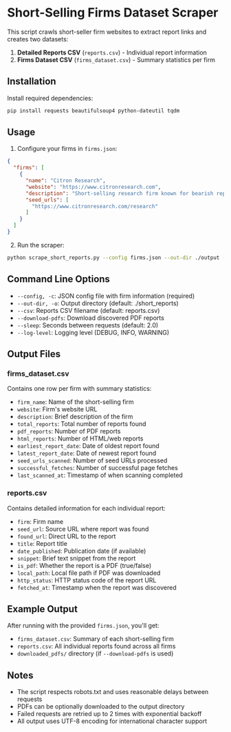# Short-Selling Firms Dataset Scraper

This script crawls short-seller firm websites to extract report links and creates two datasets:

1. **Detailed Reports CSV** (`reports.csv`) - Individual report information
2. **Firms Dataset CSV** (`firms_dataset.csv`) - Summary statistics per firm

## Installation

Install required dependencies:
```bash
pip install requests beautifulsoup4 python-dateutil tqdm
```

## Usage

1. Configure your firms in `firms.json`:
```json
{
  "firms": [
    {
      "name": "Citron Research",
      "website": "https://www.citronresearch.com",
      "description": "Short-selling research firm known for bearish reports",
      "seed_urls": [
        "https://www.citronresearch.com/research"
      ]
    }
  ]
}
```

2. Run the scraper:
```bash
python scrape_short_reports.py --config firms.json --out-dir ./output --download-pdfs
```

## Command Line Options

- `--config, -c`: JSON config file with firm information (required)
- `--out-dir, -o`: Output directory (default: ./short_reports)
- `--csv`: Reports CSV filename (default: reports.csv)
- `--download-pdfs`: Download discovered PDF reports
- `--sleep`: Seconds between requests (default: 2.0)
- `--log-level`: Logging level (DEBUG, INFO, WARNING)

## Output Files

### firms_dataset.csv
Contains one row per firm with summary statistics:
- `firm_name`: Name of the short-selling firm
- `website`: Firm's website URL
- `description`: Brief description of the firm
- `total_reports`: Total number of reports found
- `pdf_reports`: Number of PDF reports
- `html_reports`: Number of HTML/web reports
- `earliest_report_date`: Date of oldest report found
- `latest_report_date`: Date of newest report found
- `seed_urls_scanned`: Number of seed URLs processed
- `successful_fetches`: Number of successful page fetches
- `last_scanned_at`: Timestamp of when scanning completed

### reports.csv
Contains detailed information for each individual report:
- `firm`: Firm name
- `seed_url`: Source URL where report was found
- `found_url`: Direct URL to the report
- `title`: Report title
- `date_published`: Publication date (if available)
- `snippet`: Brief text snippet from the report
- `is_pdf`: Whether the report is a PDF (true/false)
- `local_path`: Local file path if PDF was downloaded
- `http_status`: HTTP status code of the report URL
- `fetched_at`: Timestamp when the report was discovered

## Example Output

After running with the provided `firms.json`, you'll get:
- `firms_dataset.csv`: Summary of each short-selling firm
- `reports.csv`: All individual reports found across all firms
- `downloaded_pdfs/` directory (if `--download-pdfs` is used)

## Notes

- The script respects robots.txt and uses reasonable delays between requests
- PDFs can be optionally downloaded to the output directory
- Failed requests are retried up to 2 times with exponential backoff
- All output uses UTF-8 encoding for international character support
